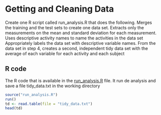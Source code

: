 # Getting and Cleaning Data
Create one R script called run_analysis.R that does the following. 
Merges the training and the test sets to create one data set.
Extracts only the measurements on the mean and standard deviation for each measurement. 
Uses descriptive activity names to name the activities in the data set
Appropriately labels the data set with descriptive variable names. 
From the data set in step 4, creates a second, independent tidy data set with the average of each variable for each activity and each subject
## R code
The R code that is available in the [run_analysis.R](run_analysis.R) file. It run de analysis and save a file tidy_data.txt in the working directory

```R
source("run_analysis.R")
run()
td <- read.table(file = "tidy_data.txt")
head(td)
```
